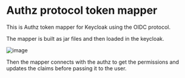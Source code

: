 # Authz protocol token mapper

This is Authz token mapper for Keycloak using the OIDC protocol.

The mapper is built as jar files and then loaded in the keycloak.

![image](https://github.com/avinashrajhpe/authz-tokenmapper/assets/126825279/d13f6dc5-8932-4fc5-82a7-c39e1ef417f1)

Then the mapper connects with the authz to get the permissions and updates the claims before passing it to the user.
